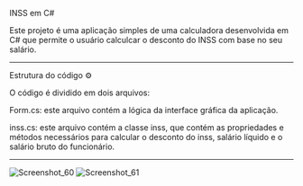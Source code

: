 INSS em C#

Este projeto é uma aplicação simples de uma calculadora desenvolvida em C# que permite o usuário calculcar o desconto do INSS com base no seu salário.

<hr>

Estrutura do código ⚙️

O código é dividido em dois arquivos:

Form.cs: este arquivo contém a lógica da interface gráfica da aplicação.

inss.cs: este arquivo contém a classe inss, que contém as propriedades e métodos necessários para calcular o desconto do inss, salário líquido e o salário bruto do funcionário.

<hr>

![Screenshot_60](https://github.com/roberttiss/INSS/assets/106879291/1570abbc-9211-4c57-9a92-e6a7a08f9ea0)
![Screenshot_61](https://github.com/roberttiss/INSS/assets/106879291/cdd06a9a-c8b1-4d2b-9570-f8bab52e0987)
